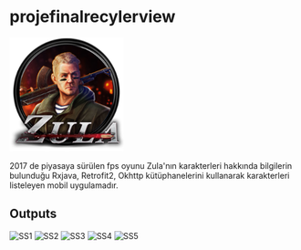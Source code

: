 # projefinalrecylerview
<p align="left">
  <img src="https://raw.githubusercontent.com/abdlyzcl/h5190018abdullahyazicioglu/main/images/logo.png" height="200" />
</p>

2017 de piyasaya sürülen fps oyunu Zula'nın karakterleri hakkında bilgilerin bulunduğu Rxjava, Retrofit2, Okhttp kütüphanelerini kullanarak karakterleri listeleyen mobil uygulamadır.

<h2 id="Outputs">Outputs</h2>
<p>
  <img height= "400"   src="https://raw.githubusercontent.com/abdlyzcl/RecyclerViewList/main/Screens/SplashActivity.png" alt="SS1" />
  <img height= "400"  src="https://raw.githubusercontent.com/abdlyzcl/RecyclerViewList/main/Screens/SplahsActivityNetwork.png" alt="SS2" />
  <img height= "400"  src="https://raw.githubusercontent.com/abdlyzcl/RecyclerViewList/main/Screens/ListAcivity.png" alt="SS3" />
  <img height= "400" src="https://raw.githubusercontent.com/abdlyzcl/RecyclerViewList/main/Screens/ListActivityAlert.png" alt="SS4" />
  <img height= "400" src="https://raw.githubusercontent.com/abdlyzcl/RecyclerViewList/main/Screens/DetayActivity.png" alt="SS5" />
</p>
